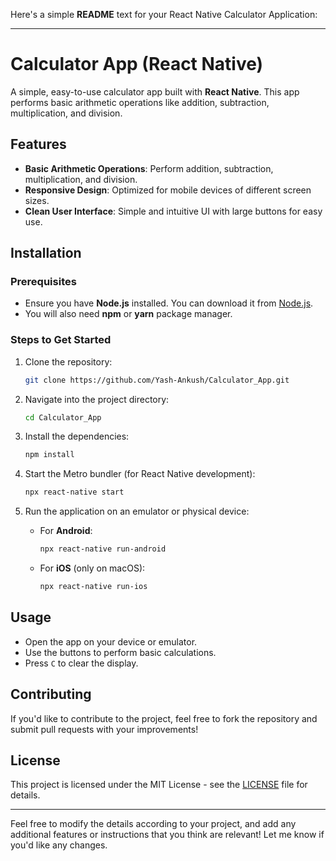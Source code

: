 Here's a simple **README** text for your React Native Calculator Application:

---

# Calculator App (React Native)

A simple, easy-to-use calculator app built with **React Native**. This app performs basic arithmetic operations like addition, subtraction, multiplication, and division.

## Features

- **Basic Arithmetic Operations**: Perform addition, subtraction, multiplication, and division.
- **Responsive Design**: Optimized for mobile devices of different screen sizes.
- **Clean User Interface**: Simple and intuitive UI with large buttons for easy use.

## Installation

### Prerequisites
- Ensure you have **Node.js** installed. You can download it from [Node.js](https://nodejs.org/).
- You will also need **npm** or **yarn** package manager.

### Steps to Get Started

1. Clone the repository:
   ```bash
   git clone https://github.com/Yash-Ankush/Calculator_App.git
   ```
   
2. Navigate into the project directory:
   ```bash
   cd Calculator_App
   ```

3. Install the dependencies:
   ```bash
   npm install
   ```

4. Start the Metro bundler (for React Native development):
   ```bash
   npx react-native start
   ```

5. Run the application on an emulator or physical device:

   - For **Android**:
     ```bash
     npx react-native run-android
     ```

   - For **iOS** (only on macOS):
     ```bash
     npx react-native run-ios
     ```

## Usage

- Open the app on your device or emulator.
- Use the buttons to perform basic calculations.
- Press `C` to clear the display.

## Contributing

If you'd like to contribute to the project, feel free to fork the repository and submit pull requests with your improvements!

## License

This project is licensed under the MIT License - see the [LICENSE](LICENSE) file for details.

---

Feel free to modify the details according to your project, and add any additional features or instructions that you think are relevant! Let me know if you'd like any changes.
